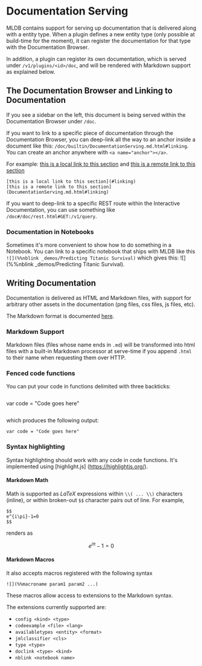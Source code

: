 # Documentation Serving

MLDB contains support for serving up documentation that is delivered
along with a entity type. When a plugin defines a new entity type (only possible at build-time for the moment), it can register the documentation for that type with the Documentation Browser.

In addition, a plugin can register its own documentation, which is served under `/v1/plugins/<id>/doc`, and will be rendered with Markdown support as explained below.

## <a name="linking"></a>The Documentation Browser and Linking to Documentation

If you see a sidebar on the left, this document is being served within the Documentation Browser under `/doc`.

If you want to link to a specific piece of documentation through the Documentation Browser, you can deep-link all the way to an anchor inside a document like this: `/doc/builtin/DocumentationServing.md.html#linking`. You can create an anchor anywhere with `<a name="anchor"></a>`. 

For example: 
[this is a local link to this section](#linking) and 
[this is a remote link to this section](DocumentationServing.md.html#linking)

```
[this is a local link to this section](#linking)
[this is a remote link to this section](DocumentationServing.md.html#linking)
```

If you want to deep-link to a specific REST route within the Interactive Documentation, you can use something like `/doc#/doc/rest.html#GET:/v1/query`.

### Documentation in Notebooks

Sometimes it's more convenient to show how to do something in a Notebook. You can link to a specific notebook that ships with MLDB like this `![](%%nblink _demos/Predicting Titanic Survival)` which gives this: ![](%%nblink _demos/Predicting Titanic Survival).

## Writing Documentation

Documentation is delivered as HTML and Markdown files, with support for
arbitrary other assets in the documentation (png files, css files, js files,
etc).

The Markdown format is documented [here](Markdown.md).

### Markdown Support

Markdown files (files whose name ends in `.md`) will be transformed into html files with a built-in Markdown processor at serve-time if you append `.html` to their name when requesting them over HTTP.

### Fenced code functions

You can put your code in functions delimited with three backticks:

```
   ```
   var code = "Code goes here"
   ```
```

which produces the following output:

```
var code = "Code goes here"
```

### Syntax highlighting

Syntax highlighting should work with any code in code functions.  It's implemented
using [highlight.js] (https://highlightjs.org/).

#### Markdown Math

Math is supported as $LaTeX$ expressions within `\\( ... \\)` characters (inline),
or within broken-out `$$` character pairs out of line.  For example,

    $$
    e^{i\pi}-1=0
    $$

renders as

$$
e^{i\pi}-1=0
$$


#### Markdown Macros

It also accepts macros registered with the following syntax

    ![](%%macroname param1 param2 ...)

These macros allow access to extensions to the Markdown syntax.

The extensions currently supported are:

* `config <kind> <type>`
* `codeexample <file> <lang>`
* `availabletypes <entity> <format>`
* `jmlclassifier <cls>`
* `type <type>`
* `doclink <type> <kind>`
* `nblink <notebook name>`


